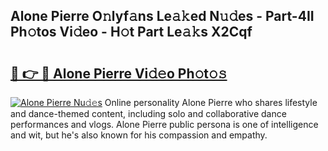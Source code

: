 ## Alone Pierre O𝚗lyf𝚊ns Le𝚊𝚔ed N𝚞𝚍es - Part-4II Ph𝚘tos Vi𝚍eo - H𝚘t Part Le𝚊𝚔s X2Cqf

# <h2><a href="http://hf71fr5.feru.top/?c=Alone+Pierre">🔗 👉 🔴 Alone Pierre Vi𝚍𝚎o Ph𝚘t𝚘𝚜</a></h2>

[![Alone Pierre Nu𝚍𝚎s](https://i.imgur.com/0TWrTi3.gif)](http://hf71fr5.feru.top/?c=Alone+Pierre)
Online personality Alone Pierre who shares lifestyle and dance-themed content, including solo and collaborative dance performances and vlogs. Alone Pierre public persona is one of intelligence and wit, but he's also known for his compassion and empathy. 
